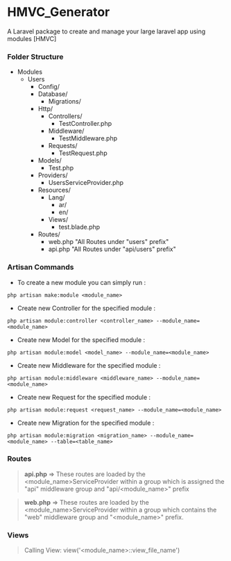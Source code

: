 # HMVC_Generator
A Laravel package to create and manage your large laravel app using modules [HMVC]


### Folder Structure
- Modules
	- Users
		- Config/
		- Database/
			- Migrations/
		- Http/
			- Controllers/
				- TestController.php
			- Middleware/
				- TestMiddleware.php
			- Requests/
				- TestRequest.php
		- Models/
			- Test.php
		- Providers/
			- UsersServiceProvider.php
		- Resources/
			- Lang/
				- ar/
				- en/
			- Views/
				- test.blade.php
		- Routes/
			- web.php  "All Routes under "users" prefix"
			- api.php  "All Routes under "api/users" prefix"
	
### Artisan Commands
- To create a new module you can simply run :
```
php artisan make:module <module_name>
```
- Create new Controller for the specified module :
```
php artisan module:controller <controller_name> --module_name=<module_name>
```
- Create new Model for the specified module :
```
php artisan module:model <model_name> --module_name=<module_name>
```
- Create new Middleware for the specified module :
```
php artisan module:middleware <middleware_name> --module_name=<module_name>
```
- Create new Request for the specified module :
```
php artisan module:request <request_name> --module_name=<module_name>
```
- Create new Migration for the specified module :
```
php artisan module:migration <migration_name> --module_name=<module_name> --table=<table_name>
```

### Routes
> **api.php** => These routes are loaded by the <module_name>ServiceProvider within a group which is assigned the "api" middleware group and "api/<module_name>" prefix

> **web.php** => These routes are loaded by the <module_name>ServiceProvider within a group which contains the "web" middleware group and "<module_name>" prefix.

### Views
> Calling View: view('<module_name>::view_file_name')
